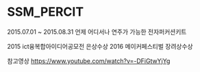 # SSM_PERCIT
2015.07.01 ~ 2015.08.31 언제 어디서나 연주가 가능한 전자퍼커션키트

2015 ict융복합아이디어공모전 은상수상
2016 메이커페스티벌 장려상수상

참고영상 https://www.youtube.com/watch?v=-DFiGtwYjYg

